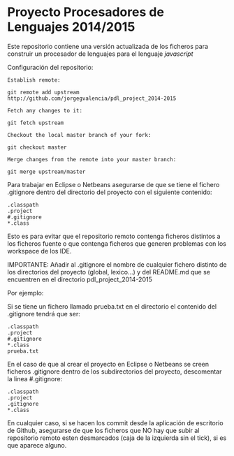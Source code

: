 Proyecto Procesadores de Lenguajes 2014/2015
==
Este repositorio contiene una versión actualizada de los ficheros para construir un procesador de lenguajes para el lenguaje *javascript*

Configuración del repositorio:

    Establish remote:

    git remote add upstream http://github.com/jorgegvalencia/pdl_project_2014-2015

    Fetch any changes to it:

    git fetch upstream

    Checkout the local master branch of your fork:

    git checkout master

    Merge changes from the remote into your master branch:

    git merge upstream/master

Para trabajar en Eclipse o Netbeans asegurarse de que se tiene el fichero .gitignore dentro del directorio del proyecto con el siguiente contenido:

	.classpath
	.project
	#.gitignore
	*.class

Esto es para evitar que el repositorio remoto contenga ficheros distintos a los ficheros fuente o que contenga ficheros que generen problemas con los workspace de los IDE.

IMPORTANTE: Añadir al .gitignore el nombre de cualquier fichero distinto de los directorios del proyecto (global, lexico...) y del README.md que se encuentren en el directorio pdl_project_2014-2015

Por ejemplo:

Si se tiene un fichero llamado prueba.txt en el directorio el contenido del .gitignore tendrá que ser:

	.classpath
	.project
	#.gitignore
	*.class
	prueba.txt

En el caso de que al crear el proyecto en Eclipse o Netbeans se creen ficheros .gitignore dentro de los subdirectorios del proyecto, descomentar la linea #.gitignore:

	.classpath
	.project
	.gitignore
	*.class

En cualquier caso, si se hacen los commit desde la aplicación de escritorio de Github, asegurarse de que los ficheros que NO hay que subir al repositorio remoto esten desmarcados (caja de la izquierda sin el tick), si es que aparece alguno.

